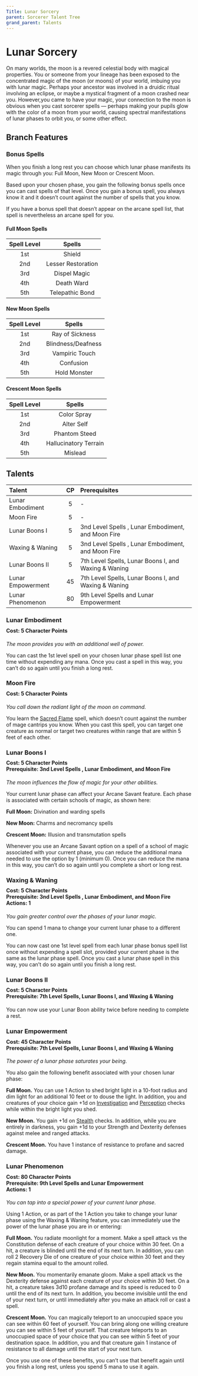 ```yaml
---
Title: Lunar Sorcery
parent: Sorcerer Talent Tree
grand_parent: Talents
---
```

 
# Lunar Sorcery
On many worlds, the moon is a revered celestial body with magical properties. You or someone from your lineage has been exposed to the concentrated magic of the moon (or moons) of your world, imbuing you with lunar magic. Perhaps your ancestor was involved in a druidic ritual involving an eclipse, or maybe a mystical fragment of a moon crashed near you. However,you came to have your magic, your connection to the moon is obvious when you cast sorcerer spells — perhaps making your pupils glow with the color of a moon from your world, causing spectral manifestations of lunar phases to orbit you, or some other effect.

## Branch Features

### Bonus Spells
When you finish a long rest you can choose which lunar phase manifests its magic through you: Full Moon, New Moon or Crescent Moon.

Based upon your chosen phase, you gain the following bonus spells once you can cast spells of that level. Once you gain a bonus spell, you always know it and it doesn’t count against the number of spells that you know.

If you have a bonus spell that doesn’t appear on the arcane spell list, that spell is nevertheless an arcane spell for you.

#### Full Moon Spells
| Spell Level | Spells |
|:-----------:|:------:|
| 1st | Shield |
| 2nd | Lesser Restoration |
| 3rd | Dispel Magic |
| 4th | Death Ward |
| 5th | Telepathic Bond |

#### New Moon Spells
| Spell Level | Spells |
|:-----------:|:------:|
| 1st | Ray of Sickness |
| 2nd | Blindness/Deafness |
| 3rd | Vampiric Touch |
| 4th | Confusion |
| 5th | Hold Monster |

#### Crescent Moon Spells
| Spell Level | Spells |
|:-----------:|:------:|
| 1st | Color Spray |
| 2nd | Alter Self |
| 3rd | Phantom Steed |
| 4th | Hallucinatory Terrain|
| 5th | Mislead |

## Talents
 
| Talent | CP | Prerequisites |
|:-------|:--:|:--------------|
| Lunar Embodiment  | 5  | - |
| Moon Fire  | 5  | - |
| Lunar Boons I | 5 | 3nd Level Spells , Lunar Embodiment, and Moon Fire |
| Waxing & Waning  | 5 | 3nd Level Spells , Lunar Embodiment, and Moon Fire |
| Lunar Boons II | 5 | 7th Level Spells, Lunar Boons I, and Waxing & Waning |
| Lunar Empowerment  | 45 | 7th Level Spells, Lunar Boons I, and Waxing & Waning |
| Lunar Phenomenon | 80 | 9th Level Spells and Lunar Empowerment  |

###  Lunar Embodiment

<div style="margin-top:-10px;"></div>
 
#### **Cost:** 5 Character Points
*The moon provides you with an additional well of power.*

You can cast the 1st level spell on your chosen lunar phase spell list one time without expending any mana. Once you cast a spell in this way, you can’t do so again until you finish a long rest.

### Moon Fire

<div style="margin-top:-10px;"></div>
 
#### **Cost:** 5 Character Points
*You call down the radiant light of the moon on command.*

You learn the [Sacred Flame]() spell, which doesn’t count against the number of mage cantrips you know. When you cast this spell, you can target one creature as normal or target two creatures within range that are within 5 feet of each other.

###  Lunar Boons I
 
<div style="margin-top:-10px;"></div>

#### **Cost:** 5 Character Points<br>**Prerequisite:** 3nd Level Spells , Lunar Embodiment, and Moon Fire
*The moon influences the flow of magic for your other abilities.*

Your current lunar phase can affect your Arcane Savant feature. Each phase is associated with certain schools of magic, as shown here:

**Full Moon:** Divination and warding spells

**New Moon:** Charms and necromancy spells

**Crescent Moon:** Illusion and transmutation spells

Whenever you use an Arcane Savant option on a spell of a school of magic associated with your current phase, you can reduce the additional mana needed to use the option by 1 (minimum 0). Once you can reduce the mana in this way, you can’t do so again until you complete a short or long rest.

###  Waxing & Waning
 
<div style="margin-top:-10px;"></div>

#### **Cost:** 5 Character Points<br>**Prerequisite:** 3nd Level Spells , Lunar Embodiment, and Moon Fire<br>**Actions:** 1
*You gain greater control over the phases of your lunar magic.*

You can spend 1 mana to change your current lunar phase to a different one.

You can now cast one 1st level spell from each lunar phase bonus spell list once without expending a spell slot, provided your current phase is the same as the lunar phase spell. Once you cast a lunar phase spell in this way, you can’t do so again until you finish a long rest.

### Lunar Boons II

<div style="margin-top:-10px;"></div>
 
#### **Cost:** 5 Character Points<br>**Prerequisite:** 7th Level Spells, Lunar Boons I, and Waxing & Waning
You can now use your Lunar Boon ability twice before needing to complete a rest.

### Lunar Empowerment

<div style="margin-top:-10px;"></div>
 
#### **Cost:** 45 Character Points<br>**Prerequisite:** 7th Level Spells, Lunar Boons I, and Waxing & Waning
*The power of a lunar phase saturates your being.*

You also gain the following benefit associated with your chosen lunar phase:

**Full Moon.** You can use 1 Action to shed bright light in a 10-foot radius and dim light for an additional 10 feet or to douse the light. In addition, you and creatures of your choice gain +1d on [Investigation]() and [Perception]() checks while within the bright light you shed.

**New Moon.** You gain +1d on [Stealth]() checks. In addition, while you are entirely in darkness, you gain +1d to your Strength and Dexterity defenses against melee and ranged attacks.

**Crescent Moon.** You have 1 instance of resistance to profane and sacred damage.

### Lunar Phenomenon
 
<div style="margin-top:-10px;"></div>
 
#### **Cost:** 80 Character Points<br>**Prerequisite:** 9th Level Spells and Lunar Empowerment<br>**Actions:** 1
*You can tap into a special power of your current lunar phase.*

Using 1 Action, or as part of the 1 Action you take to change your lunar phase using the Waxing & Waning feature, you can immediately use the power of the lunar phase you are in or entering:

**Full Moon.** You radiate moonlight for a moment. Make a spell attack vs the Constitution defense of each creature of your choice within 30 feet. On a hit, a creature is blinded until the end of its next turn. In addition, you can roll 2 Recovery Die of one creature of your choice within 30 feet and they regain stamina equal to the amount rolled.

**New Moon.** You momentarily emanate gloom. Make a spell attack vs the Dexterity defense against each creature of your choice within 30 feet. On a hit, a creature takes 3d10 profane damage and its speed is reduced to 0 until the end of its next turn. In addition, you become invisible until the end of your next turn, or until immediately after you make an attack roll or cast a spell.

**Crescent Moon.** You can magically teleport to an unoccupied space you can see within 60 feet of yourself. You can bring along one willing creature you can see within 5 feet of yourself. That creature teleports to an unoccupied space of your choice that you can see within 5 feet of your destination space. In addition, you and that creature gain 1 instance of resistance to all damage until the start of your next turn.

Once you use one of these benefits, you can’t use that benefit again until you finish a long rest, unless you spend 5 mana to use it again.
